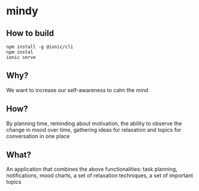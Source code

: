 # mindy

## How to build
```
npm install -g @ionic/cli
npm instal
ionic serve
```
## Why? </br>
We want to increase our self-awareness to calm the mind

## How?
By planning time, reminding about motivation, the ability to observe the change in mood over time, gathering ideas for relaxation and topics for conversation in one place

## What?
An application that combines the above functionalities: task planning, notifications, mood charts, a set of relaxation techniques, a set of important topics
